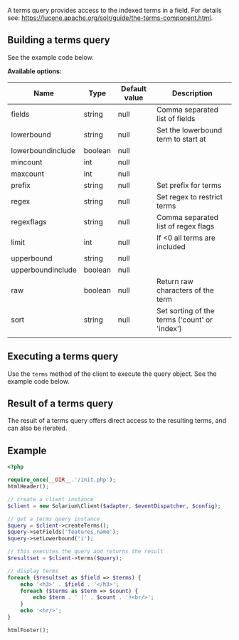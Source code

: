 A terms query provides access to the indexed terms in a field. For details see: <https://lucene.apache.org/solr/guide/the-terms-component.html>.

Building a terms query
----------------------

See the example code below.

**Available options:**

| Name              | Type    | Default value | Description                                   |
|-------------------|---------|---------------|-----------------------------------------------|
| fields            | string  | null          | Comma separated list of fields                |
| lowerbound        | string  | null          | Set the lowerbound term to start at           |
| lowerboundinclude | boolean | null          |                                               |
| mincount          | int     | null          |                                               |
| maxcount          | int     | null          |                                               |
| prefix            | string  | null          | Set prefix for terms                          |
| regex             | string  | null          | Set regex to restrict terms                   |
| regexflags        | string  | null          | Comma separated list of regex flags           |
| limit             | int     | null          | If &lt;0 all terms are included               |
| upperbound        | string  | null          |                                               |
| upperboundinclude | boolean | null          |                                               |
| raw               | boolean | null          | Return raw characters of the term             |
| sort              | string  | null          | Set sorting of the terms ('count' or 'index') |
||

Executing a terms query
-----------------------

Use the `terms` method of the client to execute the query object. See the example code below.

Result of a terms query
-----------------------

The result of a terms query offers direct access to the resulting terms, and can also be iterated.

Example
-------

```php
<?php

require_once(__DIR__.'/init.php');
htmlHeader();

// create a client instance
$client = new Solarium\Client($adapter, $eventDispatcher, $config);

// get a terms query instance
$query = $client->createTerms();
$query->setFields('features,name');
$query->setLowerbound('i');

// this executes the query and returns the result
$resultset = $client->terms($query);

// display terms
foreach ($resultset as $field => $terms) {
    echo '<h3>' . $field . '</h3>';
    foreach ($terms as $term => $count) {
        echo $term . ' (' . $count . ')<br/>';
    }
    echo '<hr/>';
}

htmlFooter();

```
